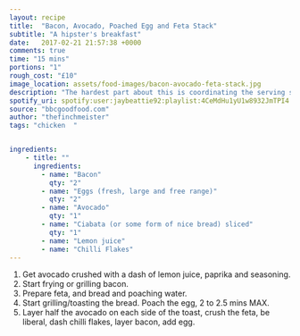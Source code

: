 ```yaml
---
layout: recipe
title:  "Bacon, Avocado, Poached Egg and Feta Stack"
subtitle: "A hipster's breakfast"
date:   2017-02-21 21:57:38 +0000
comments: true
time: "15 mins"
portions: "1"
rough_cost: "£10"
image_location: assets/food-images/bacon-avocado-feta-stack.jpg
description: "The hardest part about this is coordinating the serving so that your bacon, eggs and toasted bread all finish hot at roughly the same time."
spotify_uri: spotify:user:jaybeattie92:playlist:4CeMdHu1yU1w8932JmTPI4
source: "bbcgoodfood.com"
author: "thefinchmeister"
tags: "chicken  "


ingredients:
    - title: ""
      ingredients:
        - name: "Bacon"
          qty: "2"
        - name: "Eggs (fresh, large and free range)"
          qty: "2"
        - name: "Avocado"
          qty: "1"
        - name: "Ciabata (or some form of nice bread) sliced"
          qty: "1"
        - name: "Lemon juice"
        - name: "Chilli Flakes"
---
```

1. Get avocado crushed with a dash of lemon juice, paprika and seasoning.
2. Start frying or grilling bacon.
3. Prepare feta, and bread and poaching water. 
4. Start grilling/toasting the bread. Poach the egg, 2 to 2.5 mins MAX.
5. Layer half the avocado on each side of the toast, crush the feta, be liberal, dash chilli flakes, layer bacon, add egg.
